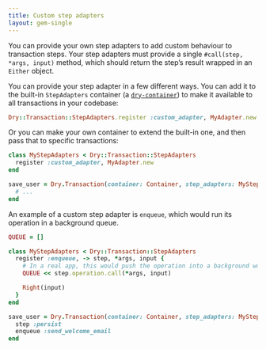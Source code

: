 ```yaml
---
title: Custom step adapters
layout: gem-single
---
```


You can provide your own step adapters to add custom behaviour to transaction steps. Your step adapters must provide a single `#call(step, *args, input)` method, which should return the step’s result wrapped in an `Either` object.

You can provide your step adapter in a few different ways. You can add it to the built-in `StepAdapters` container (a [`dry-container`](http://dry-rb.org/gems/dry-container)) to make it available to all transactions in your codebase:

```ruby
Dry::Transaction::StepAdapters.register :custom_adapter, MyAdapter.new
```

Or you can make your own container to extend the built-in one, and then pass that to specific transactions:

```ruby
class MyStepAdapters < Dry::Transaction::StepAdapters
  register :custom_adapter, MyAdapter.new
end

save_user = Dry.Transaction(container: Container, step_adapters: MyStepAdapters) do
  # ...
end
```

An example of a custom step adapter is `enqueue`, which would run its operation in a background queue.

```ruby
QUEUE = []

class MyStepAdapters < Dry::Transaction::StepAdapters
  register :enqueue, -> step, *args, input {
    # In a real app, this would push the operation into a background worker queue
    QUEUE << step.operation.call(*args, input)

    Right(input)
  }
end

save_user = Dry.Transaction(container: Container, step_adapters: MyStepAdapters) do
  step :persist
  enqueue :send_welcome_email
end
```
